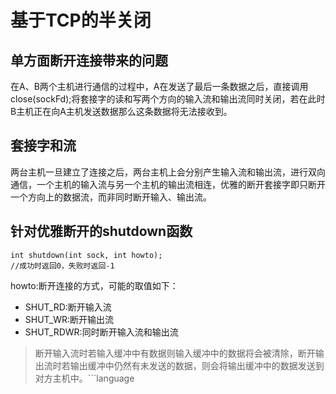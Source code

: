 # 基于TCP的半关闭
## 单方面断开连接带来的问题
在A、B两个主机进行通信的过程中，A在发送了最后一条数据之后，直接调用close(sockFd);将套接字的读和写两个方向的输入流和输出流同时关闭，若在此时B主机正在向A主机发送数据那么这条数据将无法接收到。
## 套接字和流
两台主机一旦建立了连接之后，两台主机上会分别产生输入流和输出流，进行双向通信，一个主机的输入流与另一个主机的输出流相连，优雅的断开套接字即只断开一个方向上的数据流，而非同时断开输入、输出流。
## 针对优雅断开的shutdown函数
```
int shutdown(int sock, int howto);
//成功时返回0，失败时返回-1
```
howto:断开连接的方式，可能的取值如下：
- SHUT_RD:断开输入流
- SHUT_WR:断开输出流
- SHUT_RDWR:同时断开输入流和输出流
> 断开输入流时若输入缓冲中有数据则输入缓冲中的数据将会被清除，断开输出流时若输出缓冲中仍然有未发送的数据，则会将输出缓冲中的数据发送到对方主机中。```language

```


